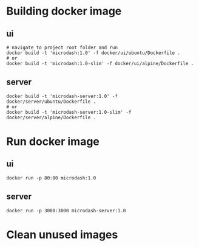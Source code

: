 # Building docker image

## ui
```
# navigate to project root folder and run
docker build -t 'microdash:1.0' -f docker/ui/ubuntu/Dockerfile .
# or
docker build -t 'microdash:1.0-slim' -f docker/ui/alpine/Dockerfile .
```

## server
```
docker build -t 'microdash-server:1.0' -f docker/server/ubuntu/Dockerfile .
# or
docker build -t 'microdash-server:1.0-slim' -f docker/server/alpine/Dockerfile .
```

# Run docker image

## ui
```
docker run -p 80:80 microdash:1.0
```

## server
```
docker run -p 3000:3000 microdash-server:1.0
```

# Clean unused images
```
```